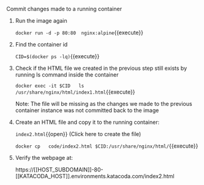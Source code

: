 Commit changes made to a running container

1. Run the image again     

    `docker run -d -p 80:80  nginx:alpine`{{execute}}
 
2. Find the container id 

    `CID=$(docker ps -lq)`{{execute}}
    
3. Check if the HTML file we created in the previous step still exists by running ls command inside the container

    `docker exec -it $CID   ls /usr/share/nginx/html/index1.html`{{execute}}  
    
    Note: The file will be missing as the changes we made to the previous container instance was not committed back to the image
     
4. Create an HTML file and copy it to the running container:

    `index2.html`{{open}} (Click here to create the file)  
    
    `docker cp   code/index2.html $CID:/usr/share/nginx/html/`{{execute}}
    
5. Verify the webpage at:

    https://[[HOST_SUBDOMAIN]]-80-[[KATACODA_HOST]].environments.katacoda.com/index2.html
